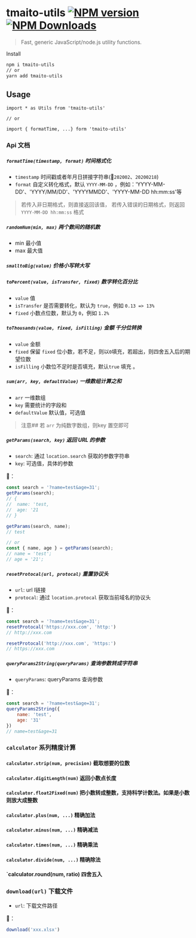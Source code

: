 # tmaito-utils [![NPM version](https://badge.fury.io/js/tmaito-utils.svg)](http://badge.fury.io/js/tmaito-utils) [![NPM Downloads](https://img.shields.io/npm/dm/tmaito-utils.svg)](https://npmcharts.com/compare/tmaito-utils?minimal=true)

> Fast, generic JavaScript/node.js utility functions.

Install

```sh
npm i tmaito-utils
// or
yarn add tmaito-utils
```

## Usage

```
import * as Utils from 'tmaito-utils'

// or

import { formatTime, ...} form 'tmaito-utils'
```

### Api 文档

##### `formatTime(timestamp, format)` 时间格式化

* `timestamp` 时间戳或者年月日拼接字符串(🌰`202002`、`20200218`)
* `format` 自定义转化格式，默认 `YYYY-MM-DD` ，例如：'YYYY-MM-DD'、'YYYY/MM/DD'、'YYYYMMDD'、'YYYY-MM-DD hh:mm:ss'等
> 若传入非日期格式，则直接返回该值，
> 若传入错误的日期格式，则返回 `YYYY-MM-DD hh:mm:ss` 格式

##### `randomNum(min, max)` 两个数间的随机数
* min 最小值
* max 最大值

##### `smalltoBig(value)` 价格小写转大写

##### `toPercent(value, isTransfer, fixed)` 数字转化百分比
* `value` 值
* `isTransfer` 是否需要转化，默认为 `true`，例如 `0.13 => 13%`
* `fixed` 小数点位数，默认为 `0`，例如 `1.2%`

##### `toThousands(value, fixed, isFilling)` 金额 千分位转换
* `value` 金额
* `fixed` 保留 `fixed` 位小数，若不足，则以`0`填充，若超出，则四舍五入后的期望位数
* `isFilling` 小数位不足时是否填充，默认`true` 填充 。

##### `sum(arr, key, defaultValue)` 一维数组计算之和
* `arr` 一维数组
* `key` 需要统计的字段和
* `defaultValue` 默认值，可选值

> 注意## 若 `arr` 为纯数字数组，则key 置空即可

##### `getParams(search, key)` 返回 URL 的参数
* `search`: 通过 `location.search` 获取的参数字符串
* `key`: 可选值，具体的参数

🌰：
```js
const search = '?name=test&age=31';
getParams(search);
// {
//  name: 'test,
//  age: '21
// }

getParams(search, name);
// test

// or
const { name, age } = getParams(search);
// name = 'test';
// age = '21';
```

##### `resetProtocal(url, protocal)` 重置协议头
* `url`: url l链接
* `protocal`: 通过 `location.protocal` 获取当前域名的协议头


🌰：
```js
const search = '?name=test&age=31';
resetProtocal('https://xxx.com', 'http:')
// http://xxx.com

resetProtocal('http://xxx.com', 'https:')
// https://xxx.com
```

##### `queryParams2String(queryParams)` 查询参数转成字符串
* `queryParams`: queryParams 查询参数


🌰：
```js
const search = '?name=test&age=31';
queryParams2String({
	name: 'test',
	age: '31'
})
// name=test&age=31
```

### `calculator` 系列精度计算

#### `calculator.strip(num, precision)` 截取想要的位数
#### `calculator.digitLength(num)` 返回小数点长度
#### `calculator.float2Fixed(num)` 把小数转成整数，支持科学计数法。如果是小数则放大成整数
#### `calculator.plus(num, ...)` 精确加法
#### `calculator.minus(num, ...)` 精确减法
#### `calculator.times(num, ...)` 精确乘法
#### `calculator.divide(num, ...)` 精确除法
#### `calculator.round(num, ratio) 四舍五入


### `download(url)` 下载文件
* `url`: 下载文件路径


🌰：
```js
download('xxx.xlsx')
```
